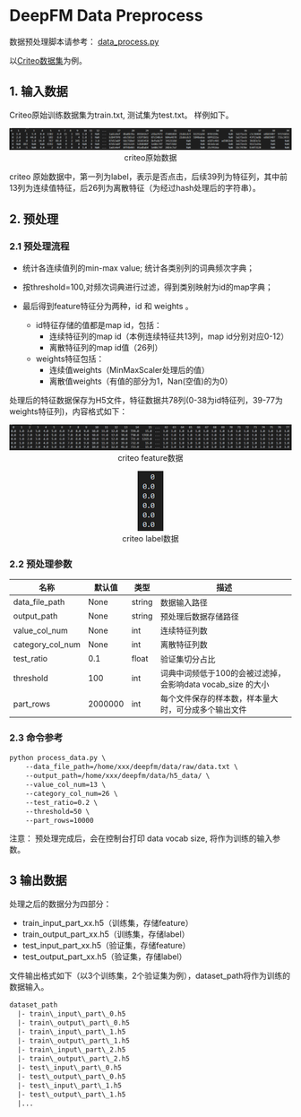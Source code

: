# DeepFM Data Preprocess

数据预处理脚本请参考： [data_process.py](DeepFM/code/data_process.py)

以[Criteo数据集](https://www.kaggle.com/c/criteo-display-ad-challenge/data "Criteo数据集")为例。

## 1. 输入数据


Criteo原始训练数据集为train.txt, 测试集为test.txt。 样例如下。
<center>

![an image](./pics/demo_origin_data.png) 
criteo原始数据
</center>

criteo 原始数据中，第一列为label，表示是否点击，后续39列为特征列，其中前13列为连续值特征，后26列为离散特征（为经过hash处理后的字符串）。

## 2. 预处理

### 2.1 预处理流程

- 统计各连续值列的min-max value; 统计各类别列的词典频次字典；

- 按threshold=100,对频次词典进行过滤，得到类别映射为id的map字典；

- 最后得到feature特征分为两种，id 和 weights 。
   - id特征存储的值都是map id，包括：
     - 连续特征列的map id（本例连续特征共13列，map id分别对应0-12）
     - 离散特征列的map id值（26列）
   - weights特征包括：
     - 连续值weights（MinMaxScaler处理后的值）
     - 离散值weights（有值的部分为1，Nan(空值)的为0）

处理后的特征数据保存为H5文件，特征数据共78列(0-38为id特征列，39-77为weights特征列)，内容格式如下：

<center>

![an image](./pics/demo_input_features.png) 
criteo feature数据
</center>
<center>

![an image](./pics/demo_output_label.png)  
 criteo label数据
</center>

### 2.2 预处理参数
 
| 名称                 |  默认值 |  类型  |        描述          |
| --------------------| --------| ----- | -------------------- |
|data_file_path       |None     |string |      数据输入路径     |
|output_path          |None     |string |  预处理后数据存储路径  |
|value_col_num        |None     |int    |      连续特征列数     |
|category_col_num     |None     |int    |      离散特征列数     |
|test_ratio           |0.1      |float  |      验证集切分占比   |
|threshold            |100      |int    | 词典中词频低于100的会被过滤掉， 会影响data vocab_size 的大小|
|part_rows            |2000000  |int  | 每个文件保存的样本数，样本量大时，可分成多个输出文件 |

### 2.3 命令参考

	python process_data.py \
	    --data_file_path=/home/xxx/deepfm/data/raw/data.txt \  
	    --output_path=/home/xxx/deepfm/data/h5_data/ \
        --value_col_num=13 \
        --category_col_num=26 \
        --test_ratio=0.2 \
        --threshold=50 \
        --part_rows=10000

注意： 预处理完成后，会在控制台打印 data vocab size, 将作为训练的输入参数。

## 3 输出数据

处理之后的数据分为四部分：

-  train\_input\_part\_xx.h5（训练集，存储feature）
-  train\_output\_part\_xx.h5（训练集，存储label）
-  test\_input\_part\_xx.h5（验证集，存储feature）
-  test\_output\_part\_xx.h5（验证集，存储label）

文件输出格式如下（以3个训练集，2个验证集为例），dataset_path将作为训练的数据输入。
  ```shell
  dataset_path
    |- train\_input\_part\_0.h5
    |- train\_output\_part\_0.h5
    |- train\_input\_part\_1.h5
    |- train\_output\_part\_1.h5
    |- train\_input\_part\_2.h5
    |- train\_output\_part\_2.h5
    |- test\_input\_part\_0.h5
    |- test\_output\_part\_0.h5
    |- test\_input\_part\_1.h5
    |- test\_output\_part\_1.h5
    |...
  ```
